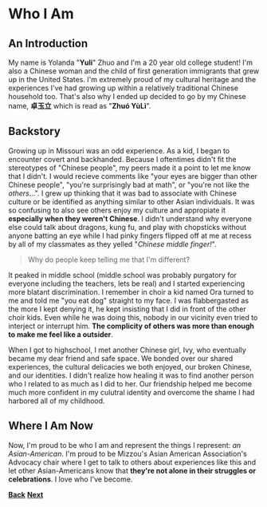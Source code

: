 # Who I Am
## An Introduction
My name is Yolanda "**Yuli**" Zhuo and I'm a 20 year old college student! I'm also a Chinese woman and the child of first generation immigrants that grew up in the United States. I'm extremely proud of my cultural heritage and the experiences I've had growing up within a relatively traditional Chinese household too. That's also why I ended up decided to go by my Chinese name, **卓玉立** which is read as "**Zhuó YùLì**".

## Backstory
Growing up in Missouri was an odd experience. As a kid, I began to encounter covert and backhanded. Because I oftentimes didn't fit the stereotypes of "Chinese people", my peers made it a point to let me know that I didn't. I would recieve comments like "your eyes are bigger than other Chinese people", "you're surprisingly bad at math", or "you're not like the _others_...". I grew up thinking that it was bad to associate with Chinese culture or be identified as anything similar to other Asian individuals. It was so confusing to also see others enjoy my culture and appropiate it **especially when they weren't Chinese**. I didn't understand why everyone else could talk about dragons, kung fu, and play with chopsticks without anyone batting an eye while I had pinky fingers flipped off at me at recess by all of my classmates as they yelled "_Chinese middle finger!_".

>Why do people keep telling me that I'm different?

It peaked in middle school (middle school was probably purgatory for everyone including the teachers, lets be real) and I started experiencing more blatant discrimination. I remember in choir a kid named Ora turned to me and told me "you eat dog" straight to my face. I was flabbergasted as the more I kept denying it, he kept insisting that I did in front of the other choir kids. Even while he was doing this, nobody in our vicinity even tried to interject or interrupt him. **The complicity of others was more than enough to make me feel like a outsider**.

When I got to highschool, I met another Chinese girl, Ivy, who eventually became my dear friend and safe space. We bonded over our shared experiences, the cultural delicacies we both enjoyed, our broken Chinese, and our identities. I didn't realize how healing it was to find another person who I related to as much as I did to her. Our friendship helped me become much more confident in my culutral identity and overcome the shame I had harbored all of my childhood.

## Where I Am Now
Now, I'm proud to be who I am and represent the things I represent: _an Asian-American_. I'm proud to be Mizzou's Asian American Association's Advocacy chair where I get to talk to others about experiences like this and let other Asian-Americans know that **they're not alone in their struggles or celebrations**. I love who I've become.

**[Back](WhereI'mFrom.md)**
**[Next](WhatIDo.md)**
